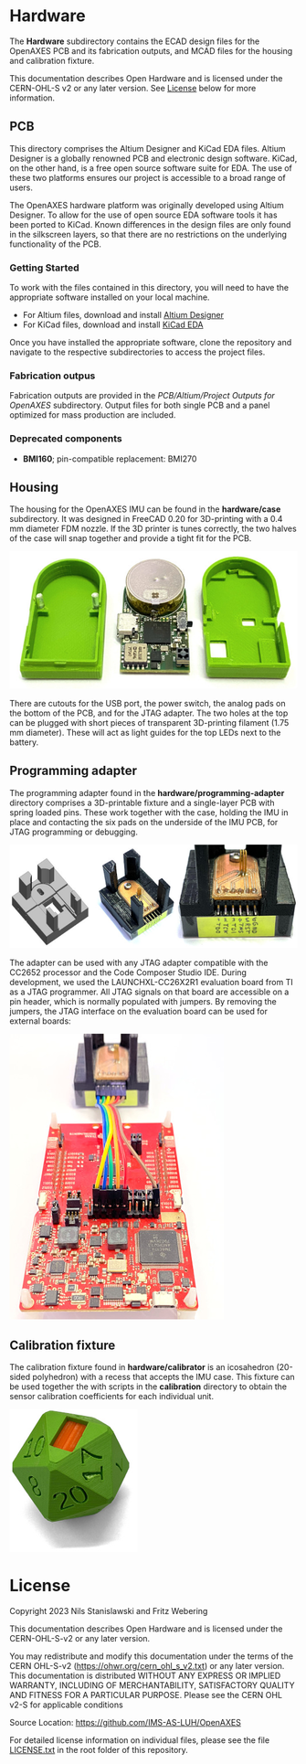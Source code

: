 # Hardware

The **Hardware** subdirectory contains the ECAD design files for the OpenAXES PCB and its fabrication outputs, and MCAD files for the housing and calibration fixture.

This documentation describes Open Hardware and is licensed under the CERN-OHL-S v2 or any later version. See [License](#license) below for more information.

## PCB

This directory comprises the Altium Designer and KiCad EDA files. 
Altium Designer is a globally renowned PCB and electronic design software. 
KiCad, on the other hand, is a free open source software suite for EDA. 
The use of these two platforms ensures our project is accessible to a broad range of users.

The OpenAXES hardware platform was originally developed using Altium Designer.
To allow for the use of open source EDA software tools it has been ported to KiCad.
Known differences in the design files are only found in the silkscreen layers, so that there are no restrictions on the underlying functionality of the PCB.

### Getting Started

To work with the files contained in this directory, you will need to have the appropriate software installed on your local machine.

- For Altium files, download and install [Altium Designer](https://www.altium.com/)
- For KiCad files, download and install [KiCad EDA](https://www.kicad.org/)

Once you have installed the appropriate software, clone the repository and navigate to the respective subdirectories to access the project files.

### Fabrication outpus

Fabrication outputs are provided in the _PCB/Altium/Project Outputs for OpenAXES_ subdirectory.
Output files for both single PCB and a panel optimized for mass production are included.
 
### Deprecated components

- **BMI160**; pin-compatible replacement: BMI270

## Housing

The housing for the OpenAXES IMU can be found in the **hardware/case** subdirectory.
It was designed in FreeCAD 0.20 for 3D-printing with a 0.4 mm diameter FDM nozzle.
If the 3D printer is tunes correctly, the two halves of the case will snap together and provide a tight fit for the PCB.

![Photograph of the OpenAXES PCB and case](../docs/static/images/case2-printed-with-pcb.jpg)

There are cutouts for the USB port, the power switch, the analog pads on the bottom of the PCB, and for the JTAG adapter.
The two holes at the top can be plugged with short pieces of transparent 3D-printing filament (1.75 mm diameter).
These will act as light guides for the top LEDs next to the battery.


## Programming adapter

The programming adapter found in the **hardware/programming-adapter** directory comprises a 3D-printable fixture and a single-layer PCB with spring loaded pins.
These work together with the case, holding the IMU in place and contacting the six pads on the underside of the IMU PCB, for JTAG programming or debugging.

![3D model and photograph of the programming adapter](../docs/static/images/programmer-with-model.jpg)

The adapter can be used with any JTAG adapter compatible with the CC2652 processor and the Code Composer Studio IDE.
During development, we used the LAUNCHXL-CC26X2R1 evaluation board from TI as a JTAG programmer.
All JTAG signals on that board are accessible on a pin header, which is normally populated with jumpers.
By removing the jumpers, the JTAG interface on the evaluation board can be used for external boards:

![3D model and photograph of the programming adapter](../docs/static/images/programmer-with-launchpad.jpg)


## Calibration fixture

The calibration fixture found in **hardware/calibrator** is an icosahedron (20-sided polyhedron) with a recess that accepts the IMU case.
This fixture can be used together the with scripts in the **calibration** directory to obtain the sensor calibration coefficients for each individual unit.

![Photograph of the calibration fixture with an IMU](../docs/static/images/calibrator-with-imu.jpg)


# License

Copyright 2023 Nils Stanislawski and Fritz Webering

This documentation describes Open Hardware and is licensed under the CERN-OHL-S-v2 or any later version.

You may redistribute and modify this documentation under the terms of the CERN OHL-S-v2 (https://ohwr.org/cern_ohl_s_v2.txt) or any later version. This documentation is distributed WITHOUT ANY EXPRESS OR IMPLIED WARRANTY, INCLUDING OF MERCHANTABILITY, SATISFACTORY QUALITY AND FITNESS FOR A PARTICULAR PURPOSE. Please see the CERN OHL v2-S for applicable conditions

Source Location: https://github.com/IMS-AS-LUH/OpenAXES

For detailed license information on individual files, please see the file [LICENSE.txt](/LICENSE.txt) in the root folder of this repository.